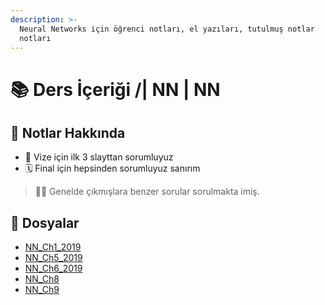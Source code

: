 ```yaml
---
description: >-
  Neural Networks için öğrenci notları, el yazıları, tutulmuş notlar
  notları
---
```


# 📚 Ders İçeriği /| NN \| NN

## 📢 Notlar Hakkında

- 📅 Vize için ilk 3 slayttan sorumluyuz
- 🗓️ Final için hepsinden sorumluyuz sanırım

> 🕵️‍♂️ Genelde çıkmışlara benzer sorular sorulmakta imiş.

## 📂 Dosyalar

<!--YPackage.YGitbookIntegration-tarafından-otomatik-oluşturulmuştur-->

- [NN_Ch1_2019](NN_Ch1_2019.pdf)
- [NN_Ch5_2019](NN_Ch5_2019.pdf)
- [NN_Ch6_2019](NN_Ch6_2019.pdf)
- [NN_Ch8](NN_Ch8.pdf)
- [NN_Ch9](NN_Ch9.pdf)

<!--YPackage.YGitbookIntegration-tarafından-otomatik-oluşturulmuştur-->
